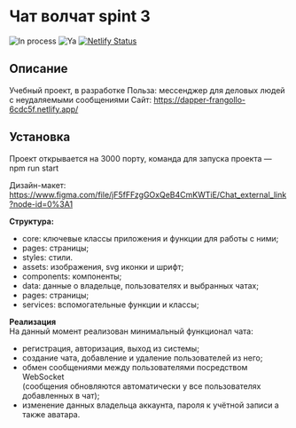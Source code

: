 # Чат волчат spint 3
![In process](https://img.shields.io/badge/status-production-brightgreen)
![Ya](https://img.shields.io/badge/yandex-practicum-yellow)
[![Netlify Status](https://api.netlify.com/api/v1/badges/78d7cf21-184d-45e4-9d3d-fc82f497226c/deploy-status)](https://app.netlify.com/sites/dapper-frangollo-6cdc5f/deploys)

## Описание
Учебный проект, в разработке
Польза: мессенджер для деловых людей с неудаляемыми сообщениями
Сайт: https://dapper-frangollo-6cdc5f.netlify.app/

## Установка
Проект открывается на 3000 порту, команда для запуска проекта — npm run start

Дизайн-макет:
https://www.figma.com/file/jF5fFFzgGOxQeB4CmKWTiE/Chat_external_link?node-id=0%3A1


**Структура:**

- core: ключевые классы приложения и функции для работы с ними;
- pages: страницы;
- styles: стили.
- assets: изображения, svg иконки и шрифт;
- components: компоненты;
- data: данные о владельце, пользователях и выбранных чатах;
- pages: страницы;
- services: вспомогательные функции и классы;

**Реализация**  
На данный момент реализован минимальный функционал чата:

- регистрация, авторизация, выход из системы;
- создание чата, добавление и удаление пользователей из него;
- обмен сообщениями между пользователями посредством WebSocket  
  (сообщения обновляются автоматически у все пользователях добавленных в чат);
- изменение данных владельца аккаунта, пароля к учётной записи а также аватара.

